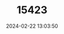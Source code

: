 ---
title: "15423"
category: "Orconectes shoupi"
draft: false
date: 2024-02-22 13:03:50
languages:
  English: ["Nashville Crayfish"]
---